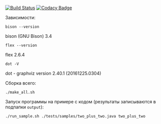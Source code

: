 [![Build Status](https://travis-ci.org/celidos/JavaCompiler.svg?branch=master)](https://travis-ci.org/celidos/JavaCompiler) 
[![Codacy Badge](https://api.codacy.com/project/badge/Grade/c3a2927bff314215b3f04867965570b2)](https://www.codacy.com/manual/celidos/JavaCompiler?utm_source=github.com&amp;utm_medium=referral&amp;utm_content=celidos/JavaCompiler&amp;utm_campaign=Badge_Grade)

Зависимости:

`bison --version`

bison (GNU Bison) 3.4

`flex --version`

flex 2.6.4

`dot -V`

dot - graphviz version 2.40.1 (20161225.0304)

Сборка всего:

`./make_all.sh`

Запуск программы на примере с кодом (результаты записываются в подпапки `output`):

`./run_sample.sh ./tests/samples/two_plus_two.java two_plus_two`

